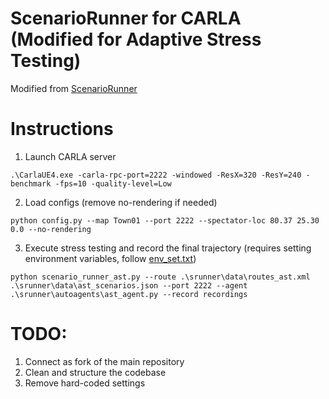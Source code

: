 ScenarioRunner for CARLA (Modified for Adaptive Stress Testing)
========================
Modified from [ScenarioRunner](https://github.com/carla-simulator/scenario_runner)

Instructions
========================
1. Launch CARLA server
```
.\CarlaUE4.exe -carla-rpc-port=2222 -windowed -ResX=320 -ResY=240 -benchmark -fps=10 -quality-level=Low
```

2. Load configs (remove no-rendering if needed)
```
python config.py --map Town01 --port 2222 --spectator-loc 80.37 25.30 0.0 --no-rendering
```

3. Execute stress testing and record the final trajectory (requires setting environment variables, follow [env_set.txt](https://github.com/sisl/AutonomousRiskFramework/blob/shubh/carla_integration/CARLAIntegration/scenario_runner/env_set.txt))
```
python scenario_runner_ast.py --route .\srunner\data\routes_ast.xml .\srunner\data\ast_scenarios.json --port 2222 --agent .\srunner\autoagents\ast_agent.py --record recordings
```

TODO:
=====================
1. Connect as fork of the main repository
2. Clean and structure the codebase
3. Remove hard-coded settings
